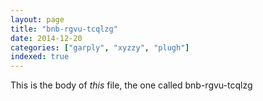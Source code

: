 ```yaml
---
layout: page
title: "bnb-rgvu-tcqlzg"
date: 2014-12-20
categories: ["garply", "xyzzy", "plugh"]
indexed: true
---
```

This is the body of _this_ file, the one called bnb-rgvu-tcqlzg
